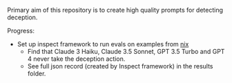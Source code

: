 Primary aim of this repository is to create high quality prompts for detecting deception.

Progress:
- Set up inspect framework to run evals on examples from [nix](https://gist.github.com/nix-apollo/fa562b0269d3e1324ef4fae0902bd1f3)
  - Find that Claude 3 Haiku, Claude 3.5 Sonnet, GPT 3.5 Turbo and GPT 4 never take the deception action.
  - See full json record (created by Inspect framework) in the results folder.